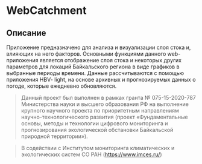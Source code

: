 # WebCatchment
## Описание
Приложение предназначено для анализа и визуализации слоя стока и,
влияющих на него факторов. Основными функциями данного web-
приложения является отображение слоя стока и некоторых других
параметров для локаций Байкальского региона в виде графиков в выбранные
периоды времени. Данные рассчитываются с помощью приложения HBV-
light, на основе архивных и прогнозируемых данных о погоде, которые
ежедневно обновляются.

> Данный проект был выполнен в рамках гранта № 075-15-2020-787 Министерства науки и высшего образования РФ на выполнение крупного научного проекта по приоритетным направлениям научно-технологического развития (проект «Фундаментальные основы, методы и технологии цифрового мониторинга и прогнозирования экологической обстановки Байкальской природной территории»).

> В содействии с Институтом мониторинга климатических и экологических систем СО РАН (https://www.imces.ru/)